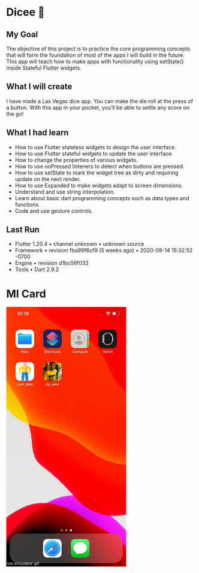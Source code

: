


# Dicee 🎲

## My Goal

The objective of this project  is to practice the core programming concepts that will form the foundation of most of the apps I will build in the future. This app will teach how to make apps with functionality using setState() inside Stateful Flutter widgets.


## What I will create

I have made a Las Vegas dice app. You can make the die roll at the press of a button. With this app in your pocket, you’ll be able to settle any score on the go!

## What I had learn

- How to use Flutter stateless widgets to design the user interface.
- How to use Flutter stateful widgets to update the user interface.
- How to change the properties of various widgets.
- How to use onPressed listeners to detect when buttons are pressed.
- How to use setState to mark the widget tree as dirty and requiring update on the next render.
- How to use Expanded to make widgets adapt to screen dimensions.
- Understand and use string interpolation.
- Learn about basic dart programming concepts such as data types and functions.
- Code and use gesture controls.

## Last Run
 
  - Flutter 1.20.4 • channel unknown • unknown source
  - Framework • revision fba99f6cf9 (5 weeks ago) • 2020-09-14 15:32:52 -0700
  - Engine • revision d1bc06f032
  - Tools • Dart 2.9.2

# MI Card

![mi_card](https://github.com/ParthMangi/MiCard/blob/main/card.gif?raw=true)
